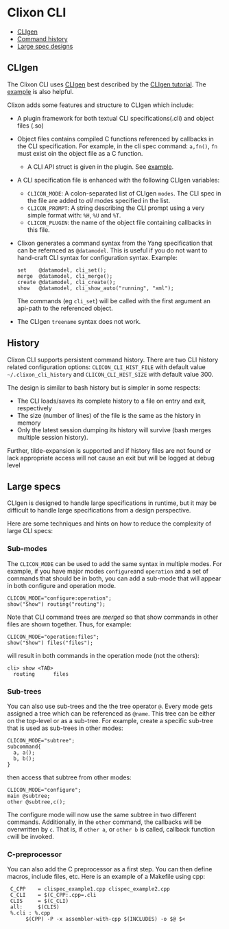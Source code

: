 # Clixon CLI

* [CLIgen](#cligen)
* [Command history](#history)
* [Large spec designs](#large-specs)


## CLIgen

The Clixon CLI uses [CLIgen](http://github.com/olofhagsand/cligen) best described by the [CLIgen tutorial](https://github.com/olofhagsand/cligen/blob/master/cligen_tutorial.pdf). The [example](example) is also helpful.

Clixon adds some features and structure to CLIgen which include:
* A plugin framework for both textual CLI specifications(.cli) and object files (.so)
* Object files contains compiled C functions referenced by callbacks in the CLI specification. For example, in the cli spec command: `a,fn()`, `fn` must exist oin the object file as a C function.
  * A CLI API struct is given in the plugin. See [example](example/README.md#plugins).
* A CLI specification file is enhanced with the following CLIgen variables:
  * `CLICON_MODE`: A colon-separated list of CLIgen `modes`. The CLI spec in the file are added to _all_ modes specified in the list.
  * `CLICON_PROMPT`: A string describing the CLI prompt using a very simple format with: `%H`, `%U` and `%T`.
  * `CLICON_PLUGIN`: the name of the object file containing callbacks in this file.

* Clixon generates a command syntax from the Yang specification that can be refernced as `@datamodel`. This is useful if you do not want to hand-craft CLI syntax for configuration syntax. Example:
  ```
  set    @datamodel, cli_set();
  merge  @datamodel, cli_merge();
  create @datamodel, cli_create();
  show   @datamodel, cli_show_auto("running", "xml");		   
  ```
  The commands (eg `cli_set`) will be called with the first argument an api-path to the referenced object.
* The CLIgen `treename` syntax does not work.

## History

Clixon CLI supports persistent command history. There are two CLI history related configuration options: `CLICON_CLI_HIST_FILE` with default value `~/.clixon_cli_history` and `CLICON_CLI_HIST_SIZE` with default value 300.

The design is similar to bash history but is simpler in some respects:
   * The CLI loads/saves its complete history to a file on entry and exit, respectively
   * The size (number of lines) of the file is the same as the history in memory
   * Only the latest session dumping its history will survive (bash merges multiple session history).

Further, tilde-expansion is supported and if history files are not found or lack appropriate access will not cause an exit but will be logged at debug level

## Large specs

CLIgen is designed to handle large specifications in runtime, but it may be
difficult to handle large specifications from a design perspective.

Here are some techniques and hints on how to reduce the complexity of large CLI specs:

### Sub-modes
The `CLICON_MODE` can be used to add the same syntax in multiple modes. For example, if you have major modes `configure`and `operation` and a set of commands that should be in both, you can add a sub-mode that will appear in both configure and operation mode.
  ```
  CLICON_MODE="configure:operation";
  show("Show") routing("routing");
  ```
  Note that CLI command trees are _merged_ so that show commands in other files are shown together. Thus, for example:
  ```
  CLICON_MODE="operation:files";
  show("Show") files("files");
  ```
  will result in both commands in the operation mode (not the others):
  ```
  cli> show <TAB>
    routing      files
  ```
  
### Sub-trees

You can also use sub-trees and the the tree operator `@`. Every mode gets assigned a tree which can be referenced as `@name`. This tree can be either on the top-level or as a sub-tree. For example, create a specific sub-tree that is used as sub-trees in other modes:
  ```
  CLICON_MODE="subtree";
  subcommand{
    a, a();
    b, b();
  }
  ```
  then access that subtree from other modes:
  ```
  CLICON_MODE="configure";
  main @subtree;
  other @subtree,c();
  ```
  The configure mode will now use the same subtree in two different commands. Additionally, in the `other` command, the callbacks will be overwritten by `c`. That is, if `other a`, or `other b` is called, callback function `c`will be invoked.
  
### C-preprocessor

You can also add the C preprocessor as a first step. You can then define macros, include files, etc. Here is an example of a Makefile using cpp:
  ```
   C_CPP    = clispec_example1.cpp clispec_example2.cpp
   C_CLI    = $(C_CPP:.cpp=.cli
   CLIS     = $(C_CLI)
   all:     $(CLIS)
   %.cli : %.cpp
        $(CPP) -P -x assembler-with-cpp $(INCLUDES) -o $@ $<
  ```


